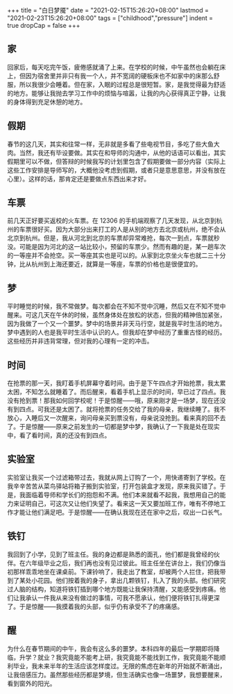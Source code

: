 +++
title = "白日梦魇"
date = "2021-02-15T15:26:20+08:00"
lastmod = "2021-02-23T15:26:20+08:00"
tags = ["childhood","pressure"]
indent = true
dropCap = false
+++

## 家

回家后，每天吃完午饭，疲倦感就涌了上来。在学校的时候，中午虽然也会躺在床上，但因为宿舍里并非只有我一个人，并不宽阔的硬板床也不如家中的床那么舒服，所以我很少会睡着。但在家，入眠的过程总是很短暂。家，是我觉得最为舒适的地方。能够让我抛去学习工作中的烦恼与喧嚣，让我的内心获得真正宁静，让我的身体得到充足休憩的地方。

## 假期

春节的这几天，其实和往常一样，无非就是多看了些电视节目，多吃了些大鱼大肉。当然，我还有毕设要做。其实在和导师的沟通中，从他的话语可以看出，其实假期里可以不做，但答辩的时候我写的计划里包含了假期要做一部分内容（实际上这些工作安排是导师写的，大概他没考虑到假期，或者只是意思意思，并没有放在心里）。这样的话，那肯定还是要做点东西出来才好。

## 车票

前几天正好要买返校的火车票。在 12306 的手机端观察了几天发现，从北京到杭州的车票很好买。因为大部分出来打工的人是从别的地方去北京或杭州，绝不会从北京到杭州。但是，我从河北到北京的车票却异常难抢，每次一到点，车票就秒没。可能是因为河北的这一站比较小，预留的车票少。然而有趣的是，某一趟车次的一等座并不会抢空。买一等座其实也是可以的。从家到北京坐火车也就二三十分钟，比从杭州到上海还要近，就算是一等座，车票的价格也是很便宜的。

## 梦

平时睡觉的时候，我不常做梦。每次都会在不知不觉中沉睡，然后又在不知不觉中醒来。可这几天在午休的时候，虽然身体处在放松的状态，但我的精神倍加紧张，因为我做了一个又一个噩梦。梦中的场景并非天马行空，就是我平时生活的地方。梦中遇到的人也是我平时生活中认识的人。但我却在梦中经历了重重古怪的经历。这些经历并非违背常理，但对我的心理有一定的冲击。

## 时间

在抢票的那一天，我盯着手机屏幕守着时间。由于是下午四点才开始抢票，我太累太困，不知怎么就睡着了。而后醒来，看着手机上显示的时间，早已过了四点。我没有抢到票！那我如何回学校呢！于是惊醒——哦，原来刚才是一场梦，现在还没有到四点。可我还是太困了。就将抢票的任务交给了我的母亲，我继续睡了。我不放心，入睡后又一次醒来，询问母亲买到票没有，母亲说没抢到。看来真的回不去了。于是惊醒——原来之前发生的一切都是梦中梦，我确认了一下我是处在现实中，看了看时间，真的还没有到四点。

## 实验室

实验室让我买一个过滤箱带过去，我就从网上订购了一个，用快递寄到了学校。在我辛辛苦苦从菜鸟驿站将箱子搬到实验室，打开包装盒才发现，原来我买错了。于是，我面临着导师和学长们的抱怨和不满。他们本来就看不起我，我想用自己的能力来证明自己，可这次又让他们失望了。看来这一天又要加班工作，唯有不停地工作才能让他们满足吧。于是惊醒——在确认我现在还在家中之后，叹出一口长气。

## 铁钉

我回到了小学，见到了班主任。我的身边都是熟悉的面孔，他们都是我曾经的伙伴。在六年级毕业之后，我们再也没有见过彼此。班主任坐在讲台上，我们仍像当初那样乖乖地坐在课桌前。下课铃响了，我走出了教室，却被两个人拦住，把我带到了某处小花园。他们按着我的身子，拿出几颗铁钉，扎入了我的头部。他们研究过人脑的结构，知道将铁钉插到哪个地方既能让我保持清醒，又能感受到疼痛。他们让我承认一件我从来没有做过的事情，可我不愿承认，他们便将铁钉扎得更深了。于是惊醒——我摸着我的头部，似乎仍有承受不了的疼痛感。

## 醒

为什么在春节期间的中午，我会有这么多的噩梦。本科四年的最后一学期即将降临，升学？就业？我究竟能不能考上研，我究竟能不能找到工作，我究竟能不能顺利毕业，我未来半年的生活应该怎样度过。无限的焦虑在新年的开始就不断涌出，让我倍感压力。虽然那些经历都是梦境，但生活确实也像一场噩梦，我想要醒来，看到窗外的阳光。
